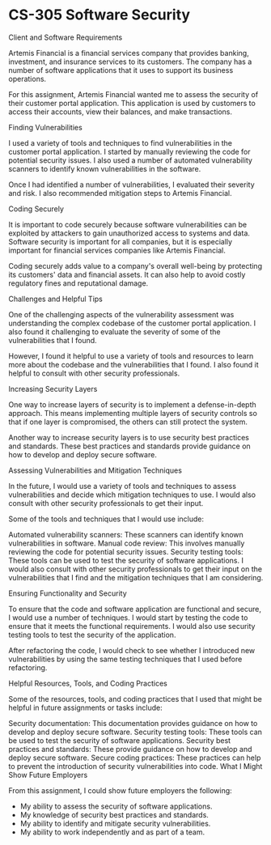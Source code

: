 # **CS-305 Software Security**

Client and Software Requirements

Artemis Financial is a financial services company that provides banking, investment, and insurance services to its customers. The company has a number of software applications that it uses to support its business operations.

For this assignment, Artemis Financial wanted me to assess the security of their customer portal application. This application is used by customers to access their accounts, view their balances, and make transactions.

Finding Vulnerabilities

I used a variety of tools and techniques to find vulnerabilities in the customer portal application. I started by manually reviewing the code for potential security issues. I also used a number of automated vulnerability scanners to identify known vulnerabilities in the software.

Once I had identified a number of vulnerabilities, I evaluated their severity and risk. I also recommended mitigation steps to Artemis Financial.

Coding Securely

It is important to code securely because software vulnerabilities can be exploited by attackers to gain unauthorized access to systems and data. Software security is important for all companies, but it is especially important for financial services companies like Artemis Financial.

Coding securely adds value to a company's overall well-being by protecting its customers' data and financial assets. It can also help to avoid costly regulatory fines and reputational damage.

Challenges and Helpful Tips

One of the challenging aspects of the vulnerability assessment was understanding the complex codebase of the customer portal application. I also found it challenging to evaluate the severity of some of the vulnerabilities that I found.

However, I found it helpful to use a variety of tools and resources to learn more about the codebase and the vulnerabilities that I found. I also found it helpful to consult with other security professionals.

Increasing Security Layers

One way to increase layers of security is to implement a defense-in-depth approach. This means implementing multiple layers of security controls so that if one layer is compromised, the others can still protect the system.

Another way to increase security layers is to use security best practices and standards. These best practices and standards provide guidance on how to develop and deploy secure software.

Assessing Vulnerabilities and Mitigation Techniques

In the future, I would use a variety of tools and techniques to assess vulnerabilities and decide which mitigation techniques to use. I would also consult with other security professionals to get their input.

Some of the tools and techniques that I would use include:

Automated vulnerability scanners: These scanners can identify known vulnerabilities in software.
Manual code review: This involves manually reviewing the code for potential security issues.
Security testing tools: These tools can be used to test the security of software applications.
I would also consult with other security professionals to get their input on the vulnerabilities that I find and the mitigation techniques that I am considering.

Ensuring Functionality and Security

To ensure that the code and software application are functional and secure, I would use a number of techniques. I would start by testing the code to ensure that it meets the functional requirements. I would also use security testing tools to test the security of the application.

After refactoring the code, I would check to see whether I introduced new vulnerabilities by using the same testing techniques that I used before refactoring.

Helpful Resources, Tools, and Coding Practices

Some of the resources, tools, and coding practices that I used that might be helpful in future assignments or tasks include:

Security documentation: This documentation provides guidance on how to develop and deploy secure software.
Security testing tools: These tools can be used to test the security of software applications.
Security best practices and standards: These provide guidance on how to develop and deploy secure software.
Secure coding practices: These practices can help to prevent the introduction of security vulnerabilities into code.
What I Might Show Future Employers

From this assignment, I could show future employers the following:

- My ability to assess the security of software applications.
- My knowledge of security best practices and standards.
- My ability to identify and mitigate security vulnerabilities.
- My ability to work independently and as part of a team.

